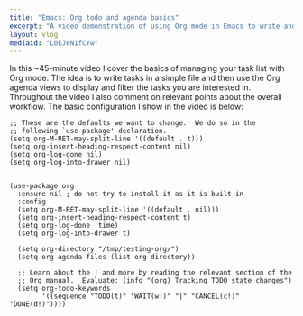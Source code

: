 ```yaml
---
title: "Emacs: Org todo and agenda basics"
excerpt: "A video demonstration of using Org mode in Emacs to write and manage tasks."
layout: vlog
mediaid: "L0EJeN1fCYw"
---
```


In this ~45-minute video I cover the basics of managing your task list
with Org mode. The idea is to write tasks in a simple file and then
use the Org agenda views to display and filter the tasks you are
interested in. Throughout the video I also comment on relevant points
about the overall workflow. The basic configuration I show in the
video is below:

```elisp
;; These are the defaults we want to change.  We do so in the
;; following `use-package' declaration.
(setq org-M-RET-may-split-line '((default . t)))
(setq org-insert-heading-respect-content nil)
(setq org-log-done nil)
(setq org-log-into-drawer nil)


(use-package org
  :ensure nil ; do not try to install it as it is built-in
  :config
  (setq org-M-RET-may-split-line '((default . nil)))
  (setq org-insert-heading-respect-content t)
  (setq org-log-done 'time)
  (setq org-log-into-drawer t)

  (setq org-directory "/tmp/testing-org/")
  (setq org-agenda-files (list org-directory))

  ;; Learn about the ! and more by reading the relevant section of the
  ;; Org manual.  Evaluate: (info "(org) Tracking TODO state changes")
  (setq org-todo-keywords
        '((sequence "TODO(t)" "WAIT(w!)" "|" "CANCEL(c!)" "DONE(d!)"))))
```
